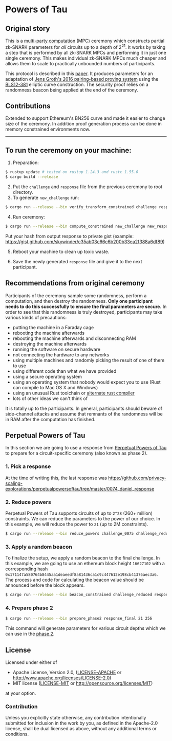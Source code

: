 # Powers of Tau

## Original story

This is a [multi-party computation](https://en.wikipedia.org/wiki/Secure_multi-party_computation) (MPC) ceremony which constructs partial zk-SNARK parameters for _all_ circuits up to a depth of 2<sup>21</sup>. It works by taking a step that is performed by all zk-SNARK MPCs and performing it in just one single ceremony. This makes individual zk-SNARK MPCs much cheaper and allows them to scale to practically unbounded numbers of participants.

This protocol is described in this [paper](https://eprint.iacr.org/2017/1050). It produces parameters for an adaptation of [Jens Groth's 2016 pairing-based proving system](https://eprint.iacr.org/2016/260) using the [BLS12-381](https://github.com/ebfull/pairing/tree/master/src/bls12_381) elliptic curve construction. The security proof relies on a randomness beacon being applied at the end of the ceremony.

## Contributions

Extended to support Ethereum's BN256 curve and made it easier to change size of the ceremony. In addition proof generation process can be done in memory constrained environments now.

---
## To run the ceremony on your machine:

1. Preparation:

```bash
$ rustup update # tested on rustup 1.24.3 and rustc 1.55.0
$ cargo build --release
```

2. Put the `challenge` and `response` file from the previous ceremony to root directory.
3. To generate `new_challenge` run:

```bash
$ cargo run --release --bin verify_transform_constrained challenge response new_challenge 21 256
```

4. Run ceremony:

```bash
$ cargo run --release --bin compute_constrained new_challenge new_response 21 256
```

Put your hash from output response to private gist (example: https://gist.github.com/skywinder/c35ab03c66c6b200b33ea2f388a6df89)

5. Reboot your machine to clean up toxic waste.

6. Save the newly generated `response` file and give it to the next participant.

## Recommendations from original ceremony

Participants of the ceremony sample some randomness, perform a computation, and then destroy the randomness. **Only one participant needs to do this successfully to ensure the final parameters are secure.** In order to see that this randomness is truly destroyed, participants may take various kinds of precautions:

* putting the machine in a Faraday cage
* rebooting the machine afterwards
* rebooting the machine afterwards and disconnecting RAM
* destroying the machine afterwards
* running the software on secure hardware
* not connecting the hardware to any networks
* using multiple machines and randomly picking the result of one of them to use
* using different code than what we have provided
* using a secure operating system
* using an operating system that nobody would expect you to use (Rust can compile to Mac OS X and Windows)
* using an unusual Rust toolchain or [alternate rust compiler](https://github.com/thepowersgang/mrustc)
* lots of other ideas we can't think of

It is totally up to the participants. In general, participants should beware of side-channel attacks and assume that remnants of the randomness will be in RAM after the computation has finished.

## Perpetual Powers of Tau

In this section we are going to use a response from [Perpetual Powers of Tau](https://github.com/privacy-scaling-explorations/perpetualpowersoftau) to prepare for a circuit-specific ceremony (also known as phase 2).

### 1. Pick a response

At the time of writing this, the last response was https://github.com/privacy-scaling-explorations/perpetualpowersoftau/tree/master/0074_daniel_response

### 2. Reduce powers

Perpetual Powers of Tau supports circuits of up to `2^28` (260+ million) constraints. We can reduce the parameters to the power of our choice. In this example, we will reduce the power to `21` (up to 2M constraints).

```bash
$ cargo run --release --bin reduce_powers challenge_0075 challenge_reduced 28 21 256
```

### 3. Apply a random beacon

To finalize the setup, we apply a random beacon to the final challenge. In this example, we are going to use an ethereum block height `16627102` with a corresponding hash `0x171147a580764b8445aa1deaeedf8a81436ca1c9c447612e198cb41376aec3a6`. The process and code for calculating the beacon value should be announced before the block appears.

```bash
$ cargo run --release --bin beacon_constrained challenge_reduced response_final 21 256 171147a580764b8445aa1deaeedf8a81436ca1c9c447612e198cb41376aec3a6 10
```

### 4. Prepare phase 2

```bash
$ cargo run --release --bin prepare_phase2 response_final 21 256
```

This command will generate parameters for various circuit depths which we can use in the [phase 2](https://zokrates.github.io/toolbox/trusted_setup.html).

## License

Licensed under either of

 * Apache License, Version 2.0, ([LICENSE-APACHE](LICENSE-APACHE) or http://www.apache.org/licenses/LICENSE-2.0)
 * MIT license ([LICENSE-MIT](LICENSE-MIT) or http://opensource.org/licenses/MIT)

at your option.

### Contribution

Unless you explicitly state otherwise, any contribution intentionally
submitted for inclusion in the work by you, as defined in the Apache-2.0
license, shall be dual licensed as above, without any additional terms or
conditions.
